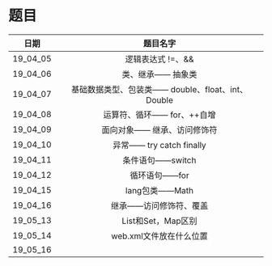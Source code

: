 题目
===
|日期|题目名字|
|:---:|:---:|
|19_04_05|逻辑表达式 !=、&&|
|19_04_06|类、继承—— 抽象类|
|19_04_07|基础数据类型、包装类—— double、float、int、Double|
|19_04_08|运算符、循环—— for、++自增|
|19_04_09|面向对象—— 继承、访问修饰符|
|19_04_10|异常—— try catch finally|
|19_04_11|条件语句——switch|
|19_04_12|循环语句——for|
|19_04_15|lang包类——Math|
|19_04_16|继承——访问修饰符、覆盖|
|19_05_13|List和Set，Map区别|
|19_05_14|web.xml文件放在什么位置|
|19_05_16||
